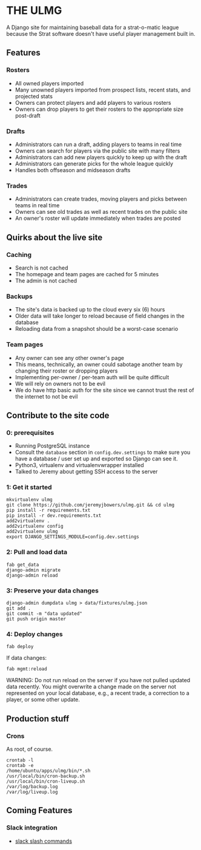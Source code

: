 # THE ULMG
A Django site for maintaining baseball data for a strat-o-matic league because the Strat software doesn't have useful player management built in.

## Features
### Rosters
* All owned players imported
* Many unowned players imported from prospect lists, recent stats, and projected stats
* Owners can protect players and add players to various rosters
* Owners can drop players to get their rosters to the appropriate size post-draft

### Drafts
* Administrators can run a draft, adding players to teams in real time
* Owners can search for players via the public site with many filters
* Administrators can add new players quickly to keep up with the draft
* Administrators can generate picks for the whole league quickly
* Handles both offseason and midseason drafts

### Trades
* Administrators can create trades, moving players and picks between teams in real time
* Owners can see old trades as well as recent trades on the public site
* An owner's roster will update immediately when trades are posted

## Quirks about the live site
### Caching
* Search is not cached
* The homepage and team pages are cached for 5 minutes
* The admin is not cached

### Backups
* The site's data is backed up to the cloud every six (6) hours
* Older data will take longer to reload because of field changes in the database
* Reloading data from a snapshot should be a worst-case scenario

### Team pages
* Any owner can see any other owner's page
* This means, technically, an owner could sabotage another team by changing their roster or dropping players
* Implementing per-owner / per-team auth will be quite difficult
* We will rely on owners not to be evil
* We do have http basic auth for the site since we cannot trust the rest of the internet to not be evil

## Contribute to the site code
### 0: prerequisites
* Running PostgreSQL instance
* Consult the `database` section in `config.dev.settings` to make sure you have a database / user set up and exported so Django can see it.
* Python3, virtualenv and virtualenvwrapper installed
* Talked to Jeremy about getting SSH access to the server

### 1: Get it started
```
mkvirtualenv ulmg
git clone https://github.com/jeremyjbowers/ulmg.git && cd ulmg
pip install -r requirements.txt
pip install -r dev.requirements.txt
add2virtualenv .
add2virtualenv config
add2virtualenv ulmg
export DJANGO_SETTINGS_MODULE=config.dev.settings
```

### 2: Pull and load data
```
fab get_data
django-admin migrate
django-admin reload
```

### 3: Preserve your data changes
```
django-admin dumpdata ulmg > data/fixtures/ulmg.json
git add .
git commit -m "data updated"
git push origin master
```

### 4: Deploy changes
```
fab deploy
```

If data changes:
```
fab mgmt:reload
```
WARNING: Do not run reload on the server if you have not pulled updated data recently. You might overwrite a change made on the server not represented on your local database, e.g., a recent trade, a correction to a player, or some other update.


## Production stuff
### Crons
As root, of course.
```
crontab -l
crontab -e
/home/ubuntu/apps/ulmg/bin/*.sh
/usr/local/bin/cron-backup.sh
/usr/local/bin/cron-liveup.sh
/var/log/backup.log
/var/log/liveup.log
```

## Coming Features
### Slack integration
* [slack slash commands](https://api.slack.com/slash-commands)